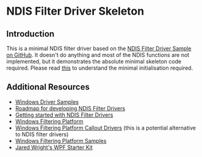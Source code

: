 # NDIS Filter Driver Skeleton

## Introduction

This is a minimal NDIS filter driver based on the [NDIS Filter Driver Sample on GitHub](https://github.com/microsoft/Windows-driver-samples/tree/master/network/ndis/filter). It doesn't do anything and most of the NDIS functions are not implemented, but it demonstrates the absolute minimal skeleton code required. Please read [this](https://docs.microsoft.com/en-us/windows-hardware/drivers/network/initializing-a-filter-driver) to understand the minimal initialisation required.

## Additional Resources

* [Windows Driver Samples](https://github.com/microsoft/Windows-driver-samples)
* [Roadmap for developing NDIS Filter Drivers](https://docs.microsoft.com/en-us/windows-hardware/drivers/network/roadmap-for-developing-ndis-filter-drivers)
* [Getting started with NDIS Filter Drivers](https://docs.microsoft.com/en-us/windows-hardware/drivers/network/introduction-to-ndis-filter-drivers)
* [Windows Filtering Platform](https://docs.microsoft.com/en-us/windows/win32/fwp/windows-filtering-platform-start-page)
* [Windows Filtering Platform Callout Drivers](https://docs.microsoft.com/en-us/windows-hardware/drivers/network/introduction-to-windows-filtering-platform-callout-drivers) (this is a potential alternative to NDIS filter drivers)
* [Windows Filtering Platform Samples](https://github.com/microsoft/Windows-driver-samples/tree/master/network/trans)
* [Jared Wright's WPF Starter Kit](https://github.com/JaredWright/WFPStarterKit)
